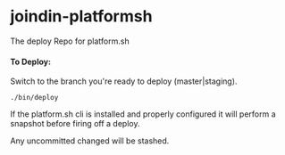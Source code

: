 # joindin-platformsh
The deploy Repo for platform.sh

#### To Deploy:
Switch to the branch you're ready to deploy (master|staging).

`./bin/deploy`

If the platform.sh cli is installed and properly configured it will perform a snapshot before firing off a deploy.

Any uncommitted changed will be stashed. 